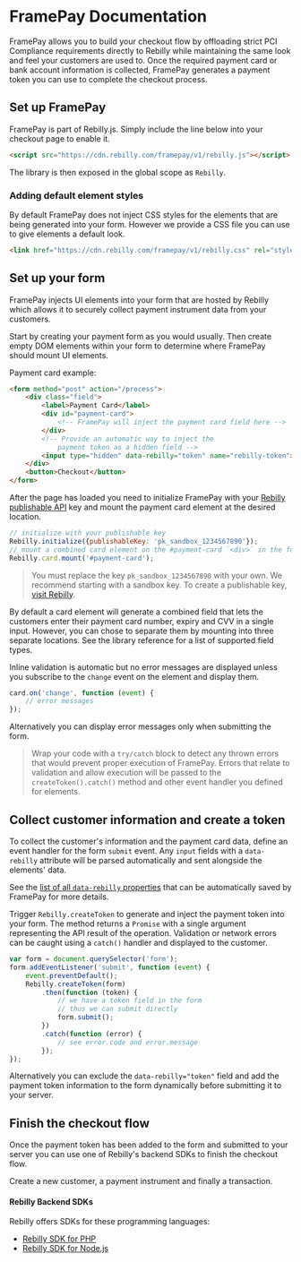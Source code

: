 # FramePay Documentation

FramePay allows you to build your checkout flow by offloading strict PCI Compliance requirements directly to Rebilly while maintaining the same look and feel your customers are used to. Once the required payment card or bank account information is collected, FramePay generates a payment token you can use to complete the checkout process.

## Set up FramePay
FramePay is part of Rebilly.js. Simply include the line below into your checkout page to enable it.

```html
<script src="https://cdn.rebilly.com/framepay/v1/rebilly.js"></script>
```

The library is then exposed in the global scope as `Rebilly`.

### Adding default element styles

By default FramePay does not inject CSS styles for the elements that are being generated into your form. However we provide a CSS file you can use to give elements a default look.

```html
<link href="https://cdn.rebilly.com/framepay/v1/rebilly.css" rel="stylesheet">
```

## Set up your form

FramePay injects UI elements into your form that are hosted by Rebilly which allows it to securely collect payment instrument data from your customers.

Start by creating your payment form as you would usually. Then create empty DOM elements within your form to determine where FramePay should mount UI elements.

Payment card example:

```html
<form method="post" action="/process">
    <div class="field">
        <label>Payment Card</label>
        <div id="payment-card">
            <!-- FramePay will inject the payment card field here -->
        </div>
        <!-- Provide an automatic way to inject the
            payment token as a hidden field -->
        <input type="hidden" data-rebilly="token" name="rebilly-token">
    </div>
    <button>Checkout</button>
</form>
```

After the page has loaded you need to initialize FramePay with your [Rebilly publishable API](https://app.rebilly.com/api-keys/add) key and mount the payment card element at the desired location.

```js
// initialize with your publishable key
Rebilly.initialize({publishableKey: 'pk_sandbox_1234567890'});
// mount a combined card element on the #payment-card `<div>` in the form above
Rebilly.card.mount('#payment-card');
```

> You must replace the key `pk_sandbox_1234567890` with your own. We recommend starting with a sandbox key. To create a publishable key, [visit Rebilly](https://app.rebilly.com/api-keys/add).

By default a card element will generate a combined field that lets the customers enter their payment card number, expiry and CVV in a single input. However, you can chose to separate them by mounting into three separate locations. See the library reference for a list of supported field types.

Inline validation is automatic but no error messages are displayed unless you subscribe to the `change` event on the element and display them.

```js
card.on('change', function (event) {
    // error messages
});
```
Alternatively you can display error messages only when submitting the form.


> Wrap your code with a `try/catch` block to detect any thrown errors that would prevent proper execution of FramePay. Errors that relate to validation and allow execution will be passed to the `createToken().catch()` method and other event handler you defined for elements.

## Collect customer information and create a token

To collect the customer's information and the payment card data, define an event handler for the form `submit` event. Any `input` fields with a `data-rebilly` attribute will be parsed automatically and sent alongside the elements' data.

See the [list of all `data-rebilly` properties](#) that can be automatically saved by FramePay for more details.

Trigger `Rebilly.createToken` to generate and inject the payment token into your form. The method returns a `Promise` with a single argument representing the API result of the operation. Validation or network errors can be caught using a `catch()` handler and displayed to the customer.

```js
var form = document.querySelector('form');
form.addEventListener('submit', function (event) {
    event.preventDefault();
    Rebilly.createToken(form)
        .then(function (token) {
            // we have a token field in the form
            // thus we can submit directly
            form.submit();
        })
        .catch(function (error) {
            // see error.code and error.message
        });
});
```

Alternatively you can exclude the `data-rebilly="token"` field and add the payment token information to the form dynamically before submitting it to your server.

## Finish the checkout flow

Once the payment token has been added to the form and submitted to your server you can use one of Rebilly's backend SDKs to finish the checkout flow.

Create a new customer, a payment instrument and finally a transaction.

#### Rebilly Backend SDKs

Rebilly offers SDKs for these programming languages:

- [Rebilly SDK for PHP](https://github.com/Rebilly/rebilly-php)
- [Rebilly SDK for Node.js](https://github.com/Rebilly/rebilly-js-sdk)
